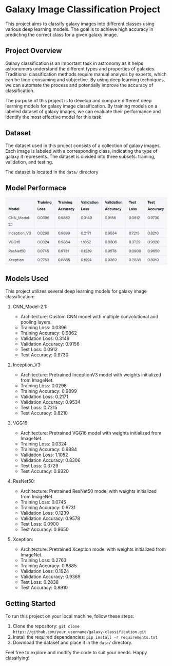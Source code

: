 # Galaxy Image Classification Project

This project aims to classify galaxy images into different classes using various deep learning models. The goal is to achieve high accuracy in predicting the correct class for a given galaxy image.

## Project Overview

Galaxy classification is an important task in astronomy as it helps astronomers understand the different types and properties of galaxies. Traditional classification methods require manual analysis by experts, which can be time-consuming and subjective. By using deep learning techniques, we can automate the process and potentially improve the accuracy of classification.

The purpose of this project is to develop and compare different deep learning models for galaxy image classification. By training models on a labeled dataset of galaxy images, we can evaluate their performance and identify the most effective model for this task.

## Dataset

The dataset used in this project consists of a collection of galaxy images. Each image is labeled with a corresponding class, indicating the type of galaxy it represents. The dataset is divided into three subsets: training, validation, and testing.

The dataset is located in the `data/` directory 
<!-- and is organized as follows:

- `data/train/`: Contains the training images.
- `data/validation/`: Contains the validation images.
- `data/test/`: Contains the testing images. -->

<!-- The dataset is balanced, meaning that it contains an equal number of images for each galaxy class. This ensures that the models are trained and evaluated on a representative distribution of classes. -->
## Model Performace 
![Alt Text](perform_table.jpg)

## Models Used

This project utilizes several deep learning models for galaxy image classification:

1. CNN_Model-2.1:
   - Architecture: Custom CNN model with multiple convolutional and pooling layers.
   - Training Loss: 0.0396
   - Training Accuracy: 0.9862
   - Validation Loss: 0.3149
   - Validation Accuracy: 0.9156
   - Test Loss: 0.0912
   - Test Accuracy: 0.9730

2. Inception_V3:
   - Architecture: Pretrained InceptionV3 model with weights initialized from ImageNet.
   - Training Loss: 0.0298
   - Training Accuracy: 0.9899
   - Validation Loss: 0.2171
   - Validation Accuracy: 0.9534
   - Test Loss: 0.7215
   - Test Accuracy: 0.8210

3. VGG16:
   - Architecture: Pretrained VGG16 model with weights initialized from ImageNet.
   - Training Loss: 0.0324
   - Training Accuracy: 0.9884
   - Validation Loss: 1.1052
   - Validation Accuracy: 0.8306
   - Test Loss: 0.3729
   - Test Accuracy: 0.9320

4. ResNet50:
   - Architecture: Pretrained ResNet50 model with weights initialized from ImageNet.
   - Training Loss: 0.0745
   - Training Accuracy: 0.9731
   - Validation Loss: 0.1239
   - Validation Accuracy: 0.9578
   - Test Loss: 0.0900
   - Test Accuracy: 0.9650

5. Xception:
   - Architecture: Pretrained Xception model with weights initialized from ImageNet.
   - Training Loss: 0.2763
   - Training Accuracy: 0.8885
   - Validation Loss: 0.1924
   - Validation Accuracy: 0.9369
   - Test Loss: 0.2838
   - Test Accuracy: 0.8910

## Getting Started

To run this project on your local machine, follow these steps:

1. Clone the repository: `git clone https://github.com/your_username/galaxy-classification.git`
2. Install the required dependencies: `pip install -r requirements.txt`
3. Download the dataset and place it in the `data/` directory.
<!-- 4. Run the desired model script, such as `python cnn_model.py` or `python inception_v3.py`.
 -->
Feel free to explore and modify the code to suit your needs. Happy classifying!

